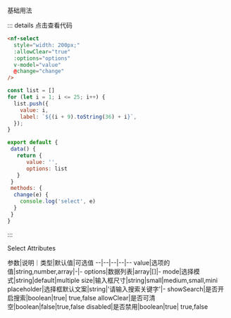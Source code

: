 基础用法

::: details 点击查看代码

```html
<nf-select
  style="width: 200px;"
  :allowClear="true"
  :options="options"
  v-model="value"
  @change="change"
/>
```

```js
const list = []
for (let i = 1; i <= 25; i++) {
  list.push({
    value: i,
    label: `${(i + 9).toString(36) + i}`,
  });
}

export default {
 data() {
   return {
      value: '',
      options: list
   }
 }
 methods: {
  change(e) {
    console.log('select', e)
  }
 }
}
```

:::

Select Attributes

参数|说明｜类型|默认值|可选值
--|--|--|--|--
value|选项的值|string,number,array|-|-
options|数据列表|array|[]|-
mode|选择模式|string|default|multiple
size|输入框尺寸|string|small|medium,small,mini
placeholder|选择框默认文案|string|'请输入搜索关键字'|-
showSearch|是否开启搜索|boolean|true| true,false
allowClear|是否可清空|boolean|false|true,false
disabled|是否禁用|boolean|true| true,false
